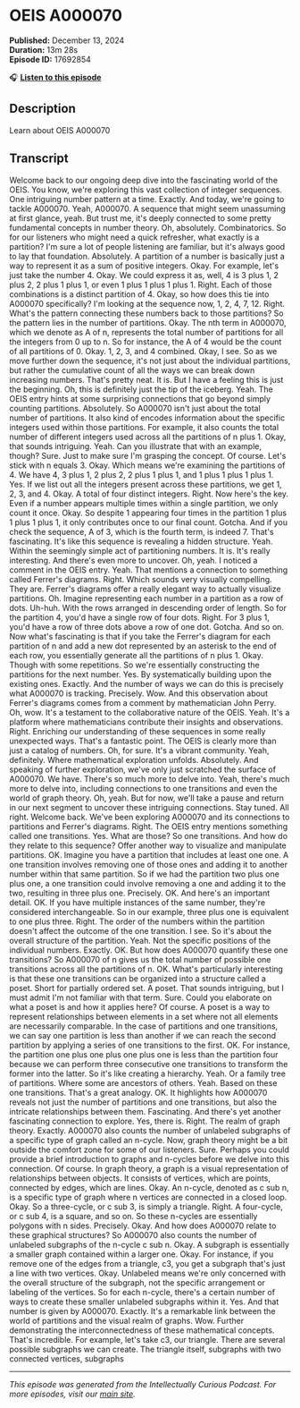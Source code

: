 # OEIS A000070

**Published:** December 13, 2024  
**Duration:** 13m 28s  
**Episode ID:** 17692854

🎧 **[Listen to this episode](https://intellectuallycurious.buzzsprout.com/2529712/episodes/17692854-oeis-a000070)**

## Description

Learn about OEIS A000070

## Transcript

Welcome back to our ongoing deep dive into the fascinating world of the OEIS. You know, we're exploring this vast collection of integer sequences. One intriguing number pattern at a time. Exactly. And today, we're going to tackle A000070. Yeah, A000070. A sequence that might seem unassuming at first glance, yeah. But trust me, it's deeply connected to some pretty fundamental concepts in number theory. Oh, absolutely. Combinatorics. So for our listeners who might need a quick refresher, what exactly is a partition? I'm sure a lot of people listening are familiar, but it's always good to lay that foundation. Absolutely. A partition of a number is basically just a way to represent it as a sum of positive integers. Okay. For example, let's just take the number 4. Okay. We could express it as, well, 4 is 3 plus 1, 2 plus 2, 2 plus 1 plus 1, or even 1 plus 1 plus 1 plus 1. Right. Each of those combinations is a distinct partition of 4. Okay, so how does this tie into A000070 specifically? I'm looking at the sequence now, 1, 2, 4, 7, 12. Right. What's the pattern connecting these numbers back to those partitions? So the pattern lies in the number of partitions. Okay. The nth term in A000070, which we denote as A of n, represents the total number of partitions for all the integers from 0 up to n. So for instance, the A of 4 would be the count of all partitions of 0. Okay. 1, 2, 3, and 4 combined. Okay, I see. So as we move further down the sequence, it's not just about the individual partitions, but rather the cumulative count of all the ways we can break down increasing numbers. That's pretty neat. It is. But I have a feeling this is just the beginning. Oh, this is definitely just the tip of the iceberg. Yeah. The OEIS entry hints at some surprising connections that go beyond simply counting partitions. Absolutely. So A000070 isn't just about the total number of partitions. It also kind of encodes information about the specific integers used within those partitions. For example, it also counts the total number of different integers used across all the partitions of n plus 1. Okay, that sounds intriguing. Yeah. Can you illustrate that with an example, though? Sure. Just to make sure I'm grasping the concept. Of course. Let's stick with n equals 3. Okay. Which means we're examining the partitions of 4. We have 4, 3 plus 1, 2 plus 2, 2 plus 1 plus 1, and 1 plus 1 plus 1 plus 1. Yes. If we list out all the integers present across these partitions, we get 1, 2, 3, and 4. Okay. A total of four distinct integers. Right. Now here's the key. Even if a number appears multiple times within a single partition, we only count it once. Okay. So despite 1 appearing four times in the partition 1 plus 1 plus 1 plus 1, it only contributes once to our final count. Gotcha. And if you check the sequence, A of 3, which is the fourth term, is indeed 7. That's fascinating. It's like this sequence is revealing a hidden structure. Yeah. Within the seemingly simple act of partitioning numbers. It is. It's really interesting. And there's even more to uncover. Oh, yeah. I noticed a comment in the OEIS entry. Yeah. That mentions a connection to something called Ferrer's diagrams. Right. Which sounds very visually compelling. They are. Ferrer's diagrams offer a really elegant way to actually visualize partitions. Oh. Imagine representing each number in a partition as a row of dots. Uh-huh. With the rows arranged in descending order of length. So for the partition 4, you'd have a single row of four dots. Right. For 3 plus 1, you'd have a row of three dots above a row of one dot. Gotcha. And so on. Now what's fascinating is that if you take the Ferrer's diagram for each partition of n and add a new dot represented by an asterisk to the end of each row, you essentially generate all the partitions of n plus 1. Okay. Though with some repetitions. So we're essentially constructing the partitions for the next number. Yes. By systematically building upon the existing ones. Exactly. And the number of ways we can do this is precisely what A000070 is tracking. Precisely. Wow. And this observation about Ferrer's diagrams comes from a comment by mathematician John Perry. Oh, wow. It's a testament to the collaborative nature of the OEIS. Yeah. It's a platform where mathematicians contribute their insights and observations. Right. Enriching our understanding of these sequences in some really unexpected ways. That's a fantastic point. The OEIS is clearly more than just a catalog of numbers. Oh, for sure. It's a vibrant community. Yeah, definitely. Where mathematical exploration unfolds. Absolutely. And speaking of further exploration, we've only just scratched the surface of A000070. We have. There's so much more to delve into. Yeah, there's much more to delve into, including connections to one transitions and even the world of graph theory. Oh, yeah. But for now, we'll take a pause and return in our next segment to uncover these intriguing connections. Stay tuned. All right. Welcome back. We've been exploring A000070 and its connections to partitions and Ferrer's diagrams. Right. The OEIS entry mentions something called one transitions. Yes. What are those? So one transitions. And how do they relate to this sequence? Offer another way to visualize and manipulate partitions. OK. Imagine you have a partition that includes at least one one. A one transition involves removing one of those ones and adding it to another number within that same partition. So if we had the partition two plus one plus one, a one transition could involve removing a one and adding it to the two, resulting in three plus one. Precisely. OK. And here's an important detail. OK. If you have multiple instances of the same number, they're considered interchangeable. So in our example, three plus one is equivalent to one plus three. Right. The order of the numbers within the partition doesn't affect the outcome of the one transition. I see. So it's about the overall structure of the partition. Yeah. Not the specific positions of the individual numbers. Exactly. OK. But how does A000070 quantify these one transitions? So A000070 of n gives us the total number of possible one transitions across all the partitions of n. OK. What's particularly interesting is that these one transitions can be organized into a structure called a poset. Short for partially ordered set. A poset. That sounds intriguing, but I must admit I'm not familiar with that term. Sure. Could you elaborate on what a poset is and how it applies here? Of course. A poset is a way to represent relationships between elements in a set where not all elements are necessarily comparable. In the case of partitions and one transitions, we can say one partition is less than another if we can reach the second partition by applying a series of one transitions to the first. OK. For instance, the partition one plus one plus one plus one is less than the partition four because we can perform three consecutive one transitions to transform the former into the latter. So it's like creating a hierarchy. Yeah. Or a family tree of partitions. Where some are ancestors of others. Yeah. Based on these one transitions. That's a great analogy. OK. It highlights how A000070 reveals not just the number of partitions and one transitions, but also the intricate relationships between them. Fascinating. And there's yet another fascinating connection to explore. Yes, there is. Right. The realm of graph theory. Exactly. A000070 also counts the number of unlabeled subgraphs of a specific type of graph called an n-cycle. Now, graph theory might be a bit outside the comfort zone for some of our listeners. Sure. Perhaps you could provide a brief introduction to graphs and n-cycles before we delve into this connection. Of course. In graph theory, a graph is a visual representation of relationships between objects. It consists of vertices, which are points, connected by edges, which are lines. Okay. An n-cycle, denoted as c sub n, is a specific type of graph where n vertices are connected in a closed loop. Okay. So a three-cycle, or c sub 3, is simply a triangle. Right. A four-cycle, or c sub 4, is a square, and so on. So these n-cycles are essentially polygons with n sides. Precisely. Okay. And how does A000070 relate to these graphical structures? So A000070 also counts the number of unlabeled subgraphs of the n-cycle c sub n. Okay. A subgraph is essentially a smaller graph contained within a larger one. Okay. For instance, if you remove one of the edges from a triangle, c3, you get a subgraph that's just a line with two vertices. Okay. Unlabeled means we're only concerned with the overall structure of the subgraph, not the specific arrangement or labeling of the vertices. So for each n-cycle, there's a certain number of ways to create these smaller unlabeled subgraphs within it. Yes. And that number is given by A000070. Exactly. It's a remarkable link between the world of partitions and the visual realm of graphs. Wow. Further demonstrating the interconnectedness of these mathematical concepts. That's incredible. For example, let's take c3, our triangle. There are several possible subgraphs we can create. The triangle itself, subgraphs with two connected vertices, subgraphs

---
*This episode was generated from the Intellectually Curious Podcast. For more episodes, visit our [main site](https://intellectuallycurious.buzzsprout.com).*
